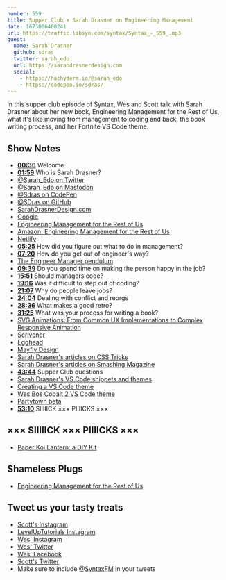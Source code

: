 ```yaml
---
number: 559
title: Supper Club × Sarah Drasner on Engineering Management
date: 1673006400241
url: https://traffic.libsyn.com/syntax/Syntax_-_559_.mp3
guest:
  name: Sarah Drasner 
  github: sdras
  twitter: sarah_edo
  url: https://sarahdrasnerdesign.com
  social: 
    - https://hachyderm.io/@sarah_edo
    - https://codepen.io/sdras/
---
```


In this supper club episode of Syntax, Wes and Scott talk with Sarah Drasner about her new book, Engineering Management for the Rest of Us, what it's like moving from management to coding and back, the book writing process, and her Fortnite VS Code theme.

## Show Notes

* **[00:36](#t=00:36)** Welcome
* **[01:59](#t=01:59)** Who is Sarah Drasner?
* [@Sarah_Edo on Twitter](https://twitter.com/sarah_edo)
* [@Sarah_Edo on Mastodon](https://hachyderm.io/@sarah_edo)
* [@Sdras on CodePen](https://codepen.io/sdras/)
* [@SDras on GitHub](https://github.com/sdras)
* [SarahDrasnerDesign.com](https://sarahdrasnerdesign.com)
* [Google](https://www.google.com/)
* [Engineering Management for the Rest of Us](https://www.engmanagement.dev)
* [Amazon: Engineering Management for the Rest of Us](https://www.amazon.com/Engineering-Management-Rest-Sarah-Drasner/dp/B0BHX8BQ9C/)
* [Netlify](https://www.netlify.com)
* **[05:25](#t=05:25)** How did you figure out what to do in management?
* **[07:20](#t=07:20)** How do you get out of engineer's way?
* [The Engineer Manager pendulum](https://charity.wtf/2017/05/11/the-engineer-manager-pendulum/)
* **[09:39](#t=09:39)** Do you spend time on making the person happy in the job?
* **[15:51](#t=15:51)** Should managers code?
* **[19:16](#t=19:16)** Was it difficult to step out of coding?
* **[21:07](#t=21:07)** Why do people leave jobs?
* **[24:04](#t=24:04)** Dealing with conflict and reorgs
* **[28:36](#t=28:36)** What makes a good retro?
* **[31:25](#t=31:25)** What was your process for writing a book?
* [SVG Animations: From Common UX Implementations to Complex Responsive Animation](https://www.amazon.com/SVG-Animations-Implementations-Responsive-Animation/dp/1491939702)
* [Scrivener](https://www.literatureandlatte.com/scrivener/overview)
* [Egghead](https://egghead.io)
* [Mayfly Design](https://mayflydesign.com)
* [Sarah Drasner's articles on CSS Tricks](https://css-tricks.com/author/sdrasner/)
* [Sarah Drasner's articles on Smashing Magazine](https://www.smashingmagazine.com/author/sarahdrasner/)
* **[43:44](#t=43:44)** Supper Club questions
* [Sarah Drasner's VS Code snippets and themes](https://marketplace.visualstudio.com/publishers/sdras)
* [Creating a VS Code theme](https://css-tricks.com/creating-a-vs-code-theme/)
* [Wes Bos Cobalt 2 VS Code theme](https://marketplace.visualstudio.com/items?itemName=wesbos.theme-cobalt2)
* [Partytown beta](https://partytown.builder.io)
* **[53:10](#t=53:10)** SIIIIICK ××× PIIIICKS ×××

## ××× SIIIIICK ××× PIIIICKS ×××

* [Paper Koi Lantern: a DIY Kit](https://www.kickstarter.com/projects/yuumei/paper-koi-lantern-a-diy-kit)

## Shameless Plugs

* [Engineering Management for the Rest of Us](https://www.engmanagement.dev)

## Tweet us your tasty treats

* [Scott's Instagram](https://www.instagram.com/stolinski/)
* [LevelUpTutorials Instagram](https://www.instagram.com/LevelUpTutorials/)
* [Wes' Instagram](https://www.instagram.com/wesbos/)
* [Wes' Twitter](https://twitter.com/wesbos)
* [Wes' Facebook](https://www.facebook.com/wesbos.developer)
* [Scott's Twitter](https://twitter.com/stolinski)
* Make sure to include [@SyntaxFM](https://twitter.com/SyntaxFM) in your tweets
